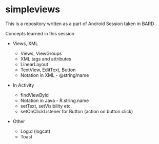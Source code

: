 # simpleviews
This is a repository written as a part of Android Session taken in BARD

Concepts learned in this session

- Views, XML
  - Views, ViewGroups
  - XML tags and attributes
  - LinearLayout
  - TextView, EditText, Button
  - Notation in XML - @string/name

- In Activity
  - findViewById
  - Notation in Java - R.string.name
  - setText, setVisibility etc.
  - setOnClickListener for Button (action on button click)

- Other
  - Log.d (logcat)
  - Toast
